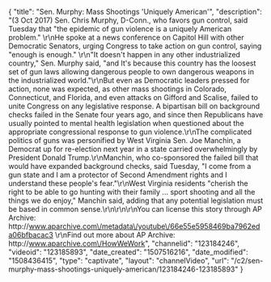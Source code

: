{
    "title": "Sen. Murphy: Mass Shootings 'Uniquely American'",
    "description": "(3 Oct 2017) Sen. Chris Murphy, D-Conn., who favors gun control, said Tuesday that \"the epidemic of gun violence is a uniquely American problem.\" \r\nHe spoke at a news conference on Capitol Hill with other Democratic Senators, urging Congress to take action on gun control, saying \"enough is enough.\" \r\n\"It doesn't happen in any other industrialized country,\" Sen. Murphy said, \"and It's because this country has the loosest set of gun laws allowing dangerous people to own dangerous weapons in the industrialized world.\"\r\nBut even as Democratic leaders pressed for action, none was expected, as other mass shootings in Colorado, Connecticut, and Florida, and even attacks on Gifford and Scalise, failed to unite Congress on any legislative response. A bipartisan bill on background checks failed in the Senate four years ago, and since then Republicans have usually pointed to mental health legislation when questioned about the appropriate congressional response to gun violence.\r\nThe complicated politics of guns was personified by West Virginia Sen. Joe Manchin, a Democrat up for re-election next year in a state carried overwhelmingly by President Donald Trump.\r\nManchin, who co-sponsored the failed bill that would have expanded background checks, said Tuesday, \"I come from a gun state and I am a protector of Second Amendment rights and I understand these people's fear.\"\r\nWest Virginia residents \"cherish the right to be able to go hunting with their family ... sport shooting and all the things we do enjoy,\" Manchin said, adding that any potential legislation must be based in common sense.\r\n\r\n\r\nYou can license this story through AP Archive: http:\/\/www.aparchive.com\/metadata\/youtube\/66e55e5958469ba7962eda06bfbacac3 \r\nFind out more about AP Archive: http:\/\/www.aparchive.com\/HowWeWork",
    "channelid": "123184246",
    "videoid": "123185893",
    "date_created": "1507516216",
    "date_modified": "1508436415",
    "type": "captivate",
    "layout": "channelVideo",
    "url": "\/c2\/sen-murphy-mass-shootings-uniquely-american\/123184246-123185893"
}